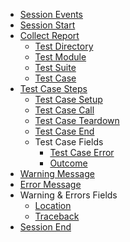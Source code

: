 * [Session Events](./index.md)
* [Session Start](./session_start.md)
* [Collect Report](./collect_report/index.md)
    * [Test Directory](./collect_report/test_directory.md)
    * [Test Module](./collect_report/test_module.md)
    * [Test Suite](./collect_report/test_suite.md)
    * [Test Case](./collect_report/test_case.md)
* [Test Case Steps](./steps/index.md)
    * [Test Case Setup](./steps/test_case_setup.md)
    * [Test Case Call](./steps/test_case_call.md)
    * [Test Case Teardown](./steps/test_case_teardown.md)
    * [Test Case End](./steps/test_case_end.md)
    * Test Case Fields
        * [Test Case Error](./steps/test_case_error.md)
        * [Outcome](./steps/outcome.md)
* [Warning Message](./warning_message.md)
* [Error Message](./error_message.md)
* Warning & Errors Fields
    * [Location](./location.md)
    * [Traceback](./traceback.md)
* [Session End](./session_end.md)